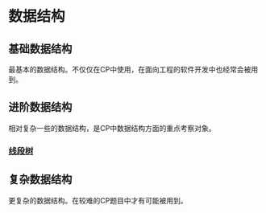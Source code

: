 # 数据结构

## 基础数据结构

最基本的数据结构。不仅仅在CP中使用，在面向工程的软件开发中也经常会被用到。

## 进阶数据结构

相对复杂一些的数据结构，是CP中数据结构方面的重点考察对象。

### [线段树](./segment-tree/)

## 复杂数据结构

更复杂的数据结构。在较难的CP题目中才有可能被用到。
